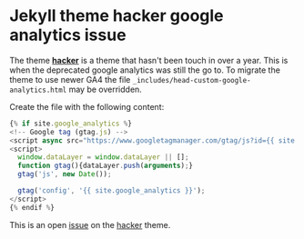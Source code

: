 # Jekyll theme **hacker** google analytics issue

The theme **[hacker]** is a theme that hasn't been touch in over a year. This is when the deprecated google analytics was still the go to. To migrate the theme to use newer GA4 the file `_includes/head-custom-google-analytics.html` may be overridden.

Create the file with the following content:

```js
{% if site.google_analytics %}
<!-- Google tag (gtag.js) -->
<script async src="https://www.googletagmanager.com/gtag/js?id={{ site.google_analytics }}"></script>
<script>
  window.dataLayer = window.dataLayer || [];
  function gtag(){dataLayer.push(arguments);}
  gtag('js', new Date());

  gtag('config', '{{ site.google_analytics }}');
</script>
{% endif %}
```

This is an open [issue] on the [hacker] theme.

[hacker]: https://github.com/pages-themes/hacker
[issue]: https://github.com/pages-themes/hacker/issues/144
